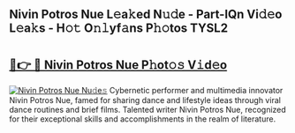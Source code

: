 ## Nivin Potros Nue L𝚎a𝚔ed N𝚞𝚍e - Part-lQn Vi𝚍𝚎o L𝚎a𝚔s - H𝚘𝚝 O𝚗𝚕yf𝚊ns P𝚑𝚘tos TYSL2

# <h2><a href="http://kfdo4d.oniu.top/?m=Nivin+Potros+Nue">🔗👉 🔴 Nivin Potros Nue P𝚑ot𝚘𝚜 V𝚒d𝚎o</a></h2>

[![Nivin Potros Nue Nu𝚍e𝚜](https://i.imgur.com/0qMVB7G.gif)](http://kfdo4d.oniu.top/?m=Nivin+Potros+Nue)
Cybernetic performer and multimedia innovator Nivin Potros Nue, famed for sharing dance and lifestyle ideas through viral dance routines and brief films. Talented writer Nivin Potros Nue, recognized for their exceptional skills and accomplishments in the realm of literature.  
